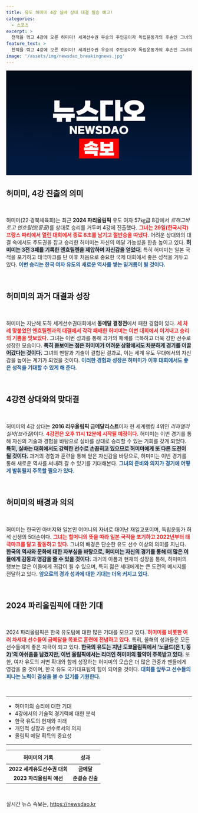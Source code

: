 ```yaml
---
title: 유도 허미미 4강 실바 상대 대결 필승 예고!
categories:
  - 스포츠
excerpt: >
  천적을 꺾고 4강에 오른 허미미! 세계선수권 우승의 주인공이자 독립운동가의 후손인 그녀의 메달 도전, 이번 파리올림픽에서의 쾌거를 기대해 보세요!
feature_text: >
  천적을 꺾고 4강에 오른 허미미! 세계선수권 우승의 주인공이자 독립운동가의 후손인 그녀의 메달 도전, 이번 파리올림픽에서의 쾌거를 기대해 보세요!
image: '/assets/img/newsdao_breakingnews.jpg'
---
```


<p><img src="/assets/img/newsdao_breakingnews.jpg" alt="bookingtag 속보" /></p>

<h2 data-ke-size="size26">허미미, 4강 진출의 의미</h2>

<p data-ke-size="size16">&nbsp;</p>

<p>허미미(22·경북체육회)는 최근 <strong>2024 파리올림픽</strong> 유도 여자 57㎏급 8강에서 <em>르하그바토고 엔흐릴렌(몽골)</em>를 상대로 승리를 거두며 4강에 진출했다. <b><span style="color: #ee2323;">그녀는 29일(한국시각) 프랑스 파리에서 열린 대회에서 종료 8초를 남기고 절반승을 따냈다.</span></b> 어려운 상대와의 대결 속에서도 주도권을 잡고 승리한 허미미는 자신의 메달 가능성을 한층 높이고 있다. <b><span style="background-color: #21538527;">허미미는 3전 3패를 기록한 엔흐릴렌을 제압하며 자신감을 얻었다.</span></b> 특히 허미미는 일본 국적을 포기하고 태극마크를 단 이후 처음으로 중요한 국제 대회에서 좋은 성적을 거두고 있다. <b><span style="color: #1a5490;">이번 승리는 한국 여자 유도의 새로운 역사를 쌓는 밑거름이 될 것이다.</span></b></p>

<p data-ke-size="size16">&nbsp;</p>

<h2 data-ke-size="size26">허미미의 과거 대결과 성장</h2>

<p data-ke-size="size16">&nbsp;</p>

<p>허미미는 지난해 도하 세계선수권대회에서 <strong>동메달 결정전</strong>에서 패한 경험이 있다. <b><span style="color: #ee2323;">세 차례 맞붙었던 엔흐릴렌과의 대결에서 각각 패배한 허미미는 이번 대회에서 이겨내고 승리의 기쁨을 맛보았다.</span></b> 그녀는 이번 성과를 통해 과거의 패배를 극복하고 더욱 강한 선수로 성장한 모습이다. <b><span style="background-color: #21538527;">특히 돋보이는 점은 허미미가 어려운 상황에서도 차분하게 경기를 이끌어갔다는 것이다.</span></b> 그녀의 멘탈과 기술이 결합된 결과로, 이는 세계 유도 무대에서의 자신감을 높이는 계기가 되었을 것이다. <b><span style="color: #1a5490;">이러한 경험과 성장은 허미미가 이후 대회에서도 좋은 성적을 기대할 수 있게 해 준다.</span></b></p>

<p data-ke-size="size16">&nbsp;</p>

<h2 data-ke-size="size26">4강전 상대와의 맞대결</h2>

<p data-ke-size="size16">&nbsp;</p>

<p>허미미의 4강 상대는 <strong>2016 리우올림픽 금메달리스트</strong>이자 현 세계랭킹 4위인 <em>라파엘라 실바(브라질)</em>이다. <b><span style="color: #ee2323;">4강전은 오후 11시 12분에 시작될 예정이다.</span></b> 허미미는 이번 경기를 통해 자신의 기술과 경험을 바탕으로 실바를 상대로 승리할 수 있는 기회를 갖게 되었다. <b><span style="background-color: #21538527;">특히, 실바는 대회에서도 강력한 선수로 손꼽히고 있으므로 허미미에게 또 다른 도전이 될 것이다.</span></b> 과거의 경험과 훈련을 통해 얻은 자신감을 바탕으로, 허미미는 이번 경기를 통해 새로운 역사를 써내려 갈 수 있기를 기대해본다. <b><span style="color: #1a5490;">그녀의 준비와 의지가 경기에 어떻게 발휘될지 주목할 필요가 있다.</span></b></p>

<p data-ke-size="size16">&nbsp;</p>

<h2 data-ke-size="size26">허미미의 배경과 의의</h2>

<p data-ke-size="size16">&nbsp;</p>

<p>허미미는 한국인 아버지와 일본인 어머니의 자녀로 태어난 재일교포이며, 독립운동가 허석 선생의 5대손이다. <b><span style="color: #ee2323;">그녀는 할머니의 뜻을 따라 일본 국적을 포기하고 2022년부터 태극마크를 달고 활동하고 있다.</span></b> 그녀의 배경은 단순한 유도 선수 이상의 의미를 지닌다. <b><span style="background-color: #21538527;">한국의 역사와 문화에 대한 자부심을 바탕으로, 허미미는 자신의 경기를 통해 더 많은 이들에게 감동과 영감을 줄 수 있을 것이다.</span></b> 과거의 아픔과 현재의 성장을 통해, 허미미의 행보는 많은 이들에게 귀감이 될 수 있으며, 특히 젊은 세대에게는 큰 도전의 메시지를 전달하고 있다. <b><span style="color: #1a5490;">앞으로의 경과 성과에 대한 기대는 더욱 커지고 있다.</span></b></p>

<p data-ke-size="size16">&nbsp;</p>

<h2 data-ke-size="size26">2024 파리올림픽에 대한 기대</h2>

<p data-ke-size="size16">&nbsp;</p>

<p>2024 파리올림픽은 한국 유도팀에 대한 많은 기대를 모으고 있다. <b><span style="color: #ee2323;">허미미를 비롯한 여러 차세대 선수들이 금메달을 목표로 훈련에 전념하고 있다.</span></b> 특히, 올해의 성과들은 모든 선수들에게 좋은 자극이 되고 있다. <b><span style="background-color: #21538527;">한국의 유도는 지난 도쿄올림픽에서 ‘노골드(은 1, 동 2)’의 아쉬움을 남겼지만, 이번 올림픽에서는 리더인 허미미의 활약이 주목받고 있다.</span></b> 또한, 여자 유도의 저변 확대와 함께 성장하는 허미미의 모습은 더 많은 관중과 팬들에게 영감을 줄 것이며, 한국 유도 국가대표팀의 힘이 되어줄 것이다. <b><span style="color: #1a5490;">대회를 앞두고 선수들의 피나는 노력이 결실을 볼 수 있기를 기원한다.</span></b></p>

<p data-ke-size="size16">&nbsp;</p>

<hr>

<ul>
    <li>허미미의 승리에 대한 기대</li>
    <li>4강에서의 기술적 경기력에 대한 분석</li>
    <li>한국 유도의 현재와 미래</li>
    <li>개인적 성장과 선수로서의 의지</li>
    <li>올림픽 메달 획득의 중요성</li>
</ul>

<hr>

<table style="width: 100%;">
    <thead>
        <tr>
            <th style="text-align: center; height: 30px;">허미미의 기록</th>
            <th style="text-align: center; height: 30px;">성과</th>
        </tr>
    </thead>
    <tbody>
        <tr>
            <td style="text-align: center; height: 17px;"><b>2022 세계유도선수권 대회</b></td>
            <td style="text-align: center; height: 17px;"><b>금메달</b></td>
        </tr>
        <tr>
            <td style="text-align: center; height: 17px;"><b>2023 파리올림픽 예선</b></td>
            <td style="text-align: center; height: 17px;"><b>준결승 진출</b></td>
        </tr>
    </tbody>
</table>

<p data-ke-size="size16">&nbsp;</p>
실시간 뉴스 속보는, <a href="https://newsdao.kr" rel="dofollow">https://newsdao.kr</a>


